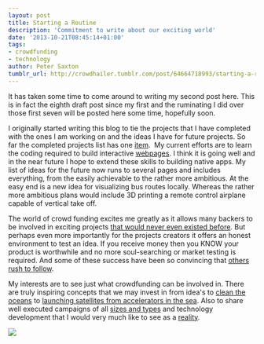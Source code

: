 ```yaml
---
layout: post
title: Starting a Routine
description: 'Commitment to write about our exciting world'
date: '2013-10-21T08:45:14+01:00'
tags:
- crowdfunding
- technology
author: Peter Saxton
tumblr_url: http://crowdhailer.tumblr.com/post/64664718993/starting-a-routine
---
```

It has taken some time to come around to writing my second post here. This is in fact the eighth draft post since my first and the ruminating I did over those first seven will be posted here some time, hopefully soon.

I originally started writing this blog to tie the projects that I have completed with the ones I am working on and the ideas I have for future projects. So far the completed projects list has one <a href="http://www.kickstarter.com/projects/petersaxton/london-layout" title="London Layout Kickstarter">item</a>.  My current efforts are to learn the coding required to build interactive <a href="http://www.londonlayout.co.uk/online.htm" title="London Layout Interactive">webpages</a>. I think it is going well and in the near future I hope to extend these skills to building native apps. My list of ideas for the future now runs to several pages and includes everything, from the easily achievable to the rather more ambitious. At the easy end is a new idea for visualizing bus routes locally. Whereas the rather more ambitious plans would include 3D printing a remote control airplane capable of vertical take off.

The world of crowd funding excites me greatly as it allows many backers to be involved in exciting projects <a href="http://www.kickstarter.com/projects/yonder/dino-pet-a-living-bioluminescent-night-light-pet" title="DINO PET">that would never even existed before</a>. But perhaps even more importantly for the projects creators it offers an honest environment to test an idea. If you receive money then you KNOW your product is worthwhile and no more soul-searching or market testing is required. And some of these success have been so convincing that <a href="http://www.kickstarter.com/projects/597507018/pebble-e-paper-watch-for-iphone-and-android?ref=live" title="Pebble">others rush to follow</a>.

My interests are to see just what crowdfunding can be involved in. There are truly inspiring concepts that we may invest in from idea's to <a href="http://www.youtube.com/watch?v=ROW9F-c0kIQ" title="How the oceans can clean themselves">clean the oceans</a> to <a href="http://vimeo.com/29822477" title="Quicklaunch">launching satellites from accelerators in the sea</a>. Also to share well executed campaigns of all <a href="http://www.kickstarter.com/projects/manukamakers/precision-gyroscope?ref=live" title="Precision Gyroscopes">sizes and types</a> and technology development that I would very much like to see as a <a href="http://www.reactionengines.co.uk/" title="Reaction Engines">reality</a>.

<img src="http://media.tumblr.com/de87278b4eb9e195112f431b48c1663f/tumblr_inline_mv0di6Wmk81s4ay8u.jpg"/>
